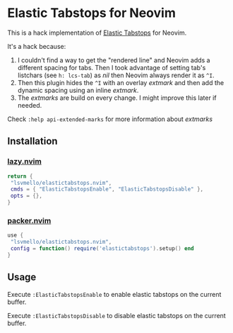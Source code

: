 # Elastic Tabstops for Neovim

This is a hack implementation of [Elastic Tabstops](https://nickgravgaard.com/elastic-tabstops) for Neovim.

It's a hack because:
1. I couldn't find a way to get the "rendered line" and Neovim adds a different spacing for tabs. Then I took advantage of setting tab's listchars (see `h: lcs-tab`) as _nil_ then Neovim always render it as `^I`.
1. Then this plugin hides the `^I` with an overlay _extmark_ and then add the dynamic spacing using an inline _extmark_.
1. The _extmarks_ are build on every change. I might improve this later if needed.

Check `:help api-extended-marks` for more information about _extmarks_

## Installation

### [lazy.nvim](https://github.com/folke/lazy.nvim)

```lua
return {
 "lsvmello/elastictabstops.nvim",
 cmds = { "ElasticTabstopsEnable", "ElasticTabstopsDisable" },
 opts = {},
}
```

### [packer.nvim](https://github.com/wbthomason/packer.nvim)

```lua
use {
 "lsvmello/elastictabstops.nvim",
 config = function() require('elastictabstops').setup() end
}
```

## Usage

Execute `:ElasticTabstopsEnable` to enable elastic tabstops on the current buffer.

Execute `:ElasticTabstopsDisable` to disable elastic tabstops on the current buffer.
